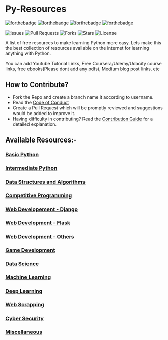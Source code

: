 # Py-Resources

[![forthebadge](https://forthebadge.com/images/badges/built-by-developers.svg)](https://forthebadge.com)
[![forthebadge](https://forthebadge.com/images/badges/built-with-love.svg)](https://forthebadge.com)
[![forthebadge](https://forthebadge.com/images/badges/built-with-swag.svg)](https://forthebadge.com)
[![forthebadge](https://forthebadge.com/images/badges/made-with-python.svg)](https://forthebadge.com)


![Issues](https://img.shields.io/github/issues/Python-World/Py-Resources)
![Pull Requests](https://img.shields.io/github/issues-pr/Python-World/Py-Resources)
![Forks](https://img.shields.io/github/forks/Python-World/Py-Resources)
![Stars](https://img.shields.io/github/stars/Python-World/Py-Resources)
![License](https://img.shields.io/github/license/Python-World/Py-Resources)


A list of  free resources to make learning Python more easy.
Lets make this the best collection of resources available on the internet for learning anything with Python.

You can add Youtube Tutorial Links, Free Coursera/Udemy/Udacity course links, free ebooks(Please dont add any pdfs), Medium blog post links, etc


## How to Contribute?

- Fork the Repo and create a branch name it according to username.
- Read the [Code of Conduct](https://github.com/Python-World/Py-Resources/blob/master/CODE_OF_CONDUCT.md)
- Create a Pull Request which will be promptly reviewed and suggestions would be added to improve it.
- Having difficulty in contributing? Read the [Contribution Guide](https://github.com/Python-World/Py-Resources/blob/master/CONTRIBUTING.md) for a detailed explanation.


## Available Resources:-

### [Basic Python]()

### [Intermediate Python]()

### [Data Structures and Algorithms]()

### [Competitive Programming]()

### [Web Developement - Django]()

### [Web Development - Flask]()

### [Web Development - Others]()

### [Game Development]()

### [Data Science]()

### [Machine Learning]()

### [Deep Learning]()

### [Web Scrapping]()

### [Cyber Security]()

### [Miscellaneous]()
